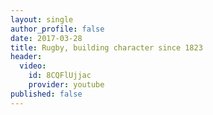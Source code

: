 ```yaml
---
layout: single
author_profile: false
date: 2017-03-28
title: Rugby, building character since 1823
header:
  video:
    id: 8CQFlUjjac
    provider: youtube
published: false
---
```



